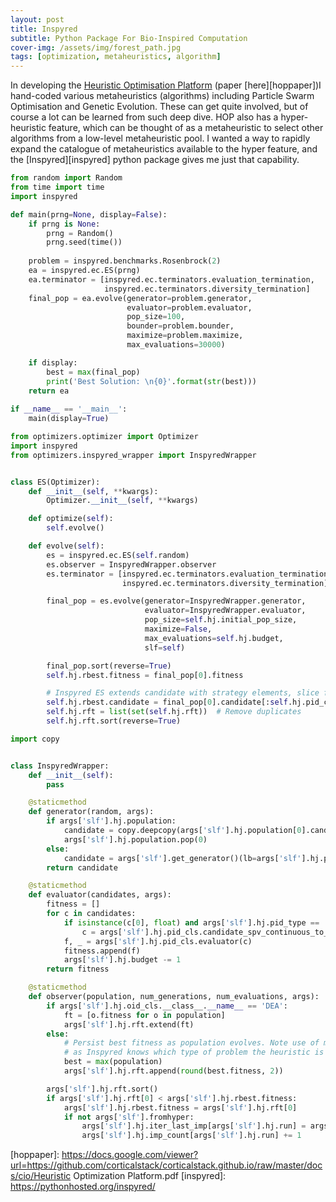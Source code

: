 ```yaml
---
layout: post
title: Inspyred 
subtitle: Python Package For Bio-Inspired Computation
cover-img: /assets/img/forest_path.jpg
tags: [optimization, metaheuristics, algorithm]
---
```

In developing the [Heuristic Optimisation Platform][hopgit] (paper [here][hoppaper])I hand-coded various metaheuristics (algorithms) including 
Particle Swarm Optimisation and Genetic Evolution. These can get quite involved, but of course a lot can be learned from 
such deep dive. HOP also has a hyper-heuristic feature, which can be thought of as a metaheuristic to select other algorithms 
from a low-level metaheuristic pool. I wanted a way to rapidly expand the catalogue of metaheuristics available to the hyper
feature, and the [Inspyred][inspyred] python package gives me just that capability.


````python
from random import Random
from time import time
import inspyred

def main(prng=None, display=False):    
    if prng is None:
        prng = Random()
        prng.seed(time()) 
        
    problem = inspyred.benchmarks.Rosenbrock(2)
    ea = inspyred.ec.ES(prng)
    ea.terminator = [inspyred.ec.terminators.evaluation_termination, 
                     inspyred.ec.terminators.diversity_termination]
    final_pop = ea.evolve(generator=problem.generator, 
                          evaluator=problem.evaluator, 
                          pop_size=100, 
                          bounder=problem.bounder,
                          maximize=problem.maximize,
                          max_evaluations=30000)

    if display:
        best = max(final_pop)
        print('Best Solution: \n{0}'.format(str(best)))
    return ea
            
if __name__ == '__main__':
    main(display=True)
````      

````python
from optimizers.optimizer import Optimizer
import inspyred
from optimizers.inspyred_wrapper import InspyredWrapper


class ES(Optimizer):
    def __init__(self, **kwargs):
        Optimizer.__init__(self, **kwargs)

    def optimize(self):
        self.evolve()

    def evolve(self):
        es = inspyred.ec.ES(self.random)
        es.observer = InspyredWrapper.observer
        es.terminator = [inspyred.ec.terminators.evaluation_termination,
                         inspyred.ec.terminators.diversity_termination]

        final_pop = es.evolve(generator=InspyredWrapper.generator,
                              evaluator=InspyredWrapper.evaluator,
                              pop_size=self.hj.initial_pop_size,
                              maximize=False,
                              max_evaluations=self.hj.budget,
                              slf=self)

        final_pop.sort(reverse=True)
        self.hj.rbest.fitness = final_pop[0].fitness

        # Inspyred ES extends candidate with strategy elements, slice for actual solution cand. associated with fitness
        self.hj.rbest.candidate = final_pop[0].candidate[:self.hj.pid_cls.n]
        self.hj.rft = list(set(self.hj.rft))  # Remove duplicates
        self.hj.rft.sort(reverse=True)
````


````python
import copy


class InspyredWrapper:
    def __init__(self):
        pass

    @staticmethod
    def generator(random, args):
        if args['slf'].hj.population:
            candidate = copy.deepcopy(args['slf'].hj.population[0].candidate)
            args['slf'].hj.population.pop(0)
        else:
            candidate = args['slf'].get_generator()(lb=args['slf'].hj.pid_lb, ub=args['slf'].hj.pid_ub)
        return candidate

    @staticmethod
    def evaluator(candidates, args):
        fitness = []
        for c in candidates:
            if isinstance(c[0], float) and args['slf'].hj.pid_type == 'combinatorial':
                c = args['slf'].hj.pid_cls.candidate_spv_continuous_to_discrete(c)
            f, _ = args['slf'].hj.pid_cls.evaluator(c)
            fitness.append(f)
            args['slf'].hj.budget -= 1
        return fitness

    @staticmethod
    def observer(population, num_generations, num_evaluations, args):
        if args['slf'].hj.oid_cls.__class__.__name__ == 'DEA':
            ft = [o.fitness for o in population]
            args['slf'].hj.rft.extend(ft)
        else:
            # Persist best fitness as population evolves. Note use of max is correct irrespective of max or min problem,
            # as Inspyred knows which type of problem the heuristic is instantiated with
            best = max(population)
            args['slf'].hj.rft.append(round(best.fitness, 2))

        args['slf'].hj.rft.sort()
        if args['slf'].hj.rft[0] < args['slf'].hj.rbest.fitness:
            args['slf'].hj.rbest.fitness = args['slf'].hj.rft[0]
            if not args['slf'].fromhyper:
                args['slf'].hj.iter_last_imp[args['slf'].hj.run] = args['slf'].hj.budget_total - args['slf'].hj.budget
                args['slf'].hj.imp_count[args['slf'].hj.run] += 1
````

[hopgit]: https://github.com/corticalstack/heuristic-optimization-platform  
[hoppaper]: https://docs.google.com/viewer?url=https://github.com/corticalstack/corticalstack.github.io/raw/master/docs/cio/Heuristic Optimization Platform.pdf
[inspyred]: https://pythonhosted.org/inspyred/